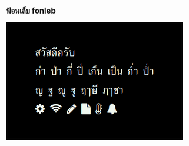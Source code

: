 ## ฟ้อนเล็บ fonleb

![fonleb](https://raw.githubusercontent.com/BlynkGO/BlynkGO_font/master/Eng-Thai/fonleb/fonleb_40.png) 
 
  
